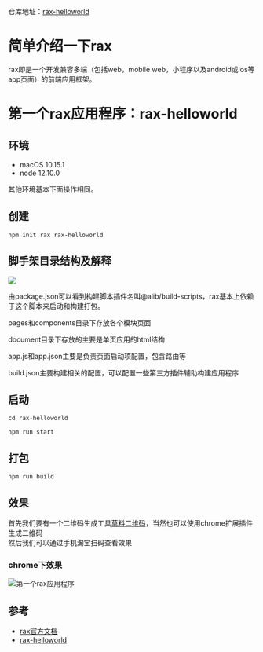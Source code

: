 
仓库地址：[rax-helloworld](https://github.com/XingGuoZM/native-module/tree/master/rax-helloworld) 
# 简单介绍一下rax

rax即是一个开发兼容多端（包括web，mobile web，小程序以及android或ios等app页面）的前端应用框架。

# 第一个rax应用程序：rax-helloworld  
## 环境
- macOS 10.15.1  
- node 12.10.0   

其他环境基本下面操作相同。
## 创建  
```
npm init rax rax-helloworld
```
## 脚手架目录结构及解释   

![](https://img2020.cnblogs.com/blog/1347757/202008/1347757-20200809212224316-1187943022.png)

由package.json可以看到构建脚本插件名叫@alib/build-scripts，rax基本上依赖于这个脚本来启动和构建打包。

pages和components目录下存放各个模块页面

document目录下存放的主要是单页应用的html结构  

app.js和app.json主要是负责页面启动项配置，包含路由等  

build.json主要构建相关的配置，可以配置一些第三方插件辅助构建应用程序  

## 启动  
```
cd rax-helloworld

npm run start
```
## 打包  
```
npm run build
```
## 效果  
首先我们要有一个二维码生成工具[草料二维码](https://cli.im/)，当然也可以使用chrome扩展插件生成二维码  
然后我们可以通过手机淘宝扫码查看效果

### chrome下效果  

![第一个rax应用程序](https://img2020.cnblogs.com/blog/1347757/202008/1347757-20200809212315362-2130680652.png)

## 参考  
- [rax官方文档](https://rax.js.org/docs/guide/getting-start)  
- [rax-helloworld](https://github.com/XingGuoZM/native-module/tree/master/rax-helloworld)  